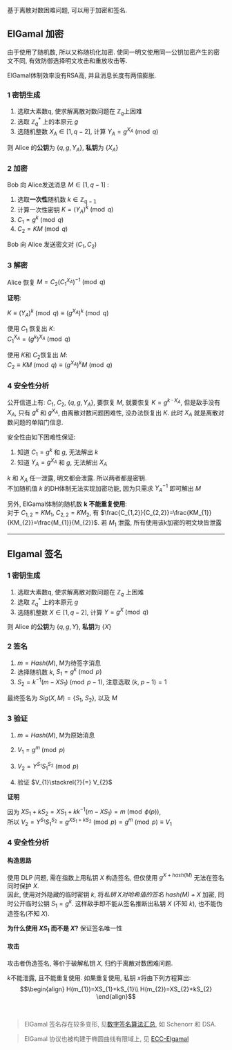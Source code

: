 基于离散对数困难问题, 可以用于加密和签名. 

## ElGamal 加密

由于使用了随机数, 所以又称随机化加密. 使同一明文使用同一公钥加密产生的密文不同, 有效防御选择明文攻击和重放攻击等.

ElGamal体制效率没有RSA高, 并且消息长度有两倍膨胀.

### 1 密钥生成

1. 选取大素数q, 使求解离散对数问题在 $\mathbb{Z}_{q}$上困难
2. 选取 $\mathbb{Z}_{q}^*$ 上的本原元 $g$
3. 选随机整数 $X_{A}\in \left[1, q-2\right]$, 计算 $Y_{A}=g^{X_{A}}\pmod q$

则 Alice 的**公钥**为 $\{q, g, Y_{A}\}$, **私钥**为 $\{X_A\}$

### 2 加密

Bob 向 Alice发送消息 $M\in\left[1, q-1\right]$ :

1. 选取**一次性**随机数 $k\in \mathbb{Z_{q-1}}$
2. 计算一次性密钥 $K=(Y_{A})^{k}\pmod q$
3. ${} C_{1}=g^{k}\pmod q {}$
4. $C_{2}=KM\pmod q$

Bob 向 Alice 发送密文对 $\left(C_{1}, C_{2}\right)$

### 3 解密

Alice 恢复 $M=C_{2}(C_{1}^{X_{A}})^{-1}\pmod q$

**证明**:

$K\equiv(Y_{A})^{k}\pmod q\equiv (g^{X_{A}})^k\pmod q$

使用 $C_1$ 恢复出 $K$:  
$C_{1}^{X_{A}}=(g^{k})^{X_{A}}\pmod q$

使用 $K$和 $C_{2}$恢复出 $M$:  
$C_{2}\equiv KM\pmod q\equiv (g^{X_{A}})^{k}M\pmod q$

### 4 安全性分析

公开信道上有: $C_{1}$, $C_{2}$, $\{q, g, Y_{A}\}$, 要恢复 $M$, 就要恢复 $K=g^{k\cdot X_{A}}$, 但是敌手没有 $X_{A}$, 只有 ${} g^{k}$ 和 ${} g^{X_{A}}$, 由离散对数问题困难性, 没办法恢复出 $K$. 此时 $X_{A}$ 就是离散对数问题的单陷门信息.

安全性由如下困难性保证:  

1. 知道 $C_{1}=g^{k}$ 和 $g$, 无法解出 $k$
2. 知道 $Y_{A}=g^{X_{A}}$ 和 $g$, 无法解出 $X_{A}$

$k$ 和 $X_{A}$ 任一泄露, 明文都会泄露. 所以两者都是密钥.   
不加随机值 $k$ 的DH体制无法实现加密功能, 因为只需求 $Y_{A}^{-1}$ 即可解出 $M$

另外, ElGamal体制的随机数 **k 不能重复使用**:  
对于 $C_{1,2}=KM_{1}$, $C_{2,2}=KM_{2}$, 有 $\frac{C_{1,2}}{C_{2,2}}=\frac{KM_{1}}{KM_{2}}=\frac{M_{1}}{M_{2}}$. 若 $M_{1}$ 泄露, 所有使用该k加密的明文块皆泄露

***

## Elgamal 签名

### 1 密钥生成

1. 选取大素数q, 使求解离散对数问题在 $\mathbb{Z}_{q}$ 上困难
2. 选取 $\mathbb{Z}_{q}^*$ 上的本原元 $g$
3. 选随机整数 $X\in \left[1, q-2\right]$, 计算 $Y=g^{X}\pmod q$

则 Alice 的**公钥**为 $\{q, g, Y\}$, **私钥**为 $\{X\}$

### 2 签名

1. $m=Hash(M)$, M为待签字消息
2. 选择随机数 $k$, $S_{1}=g^{k}\pmod p$
3. $S_{2}=k^{-1}(m-XS_{1})\pmod {p-1}$, 注意选取 $(k,\ p-1)=1$

最终签名为 $Sig(X, M)=\{S_{1},\ S_{2}\}$, 以及 $M$

### 3 验证

1. $m=Hash(M)$, M为原始消息
1. $V_{1}=g^{m}\pmod p$
2. $V_{2}=Y^{S_{1}}S_{1}^{S_{2}}\pmod p$

3. 验证 $V_{1}\stackrel{?}{=} V_{2}$

**证明**

因为 $XS_{1}+kS_{2}=XS_{1}+kk^{-1}(m-XS_{1})=m \pmod{\phi(p)}$,  
所以 $V_{2}=Y^{S_{1}}S_{1}^{S_{2}}=g^{XS_{1}+kS_{2}}\pmod p=g^{m}\pmod p\equiv V_{1}$


### 4 安全性分析

#### 构造思路

使用 DLP 问题, 需在指数上用私钥 $X$ 构造签名, 但仅使用 $g^{X+hash(M)}$ 无法在签名同时保护 $X$.    
因此, 使用对外隐藏的临时密钥 $k$, 将*私钥 $X$对哈希值的签名 $hash(M)+X$*  加密, 同时公开临时公钥 $S_{1}=g^{k}$. 这样敌手即不能从签名推断出私钥 $X$ (不知 $k$), 也不能伪造签名(不知 $X$).

**为什么使用 $XS_{1}$ 而不是 $X$?** 保证签名唯一性



#### 攻击

攻击者伪造签名, 等价于破解私钥 $X$, 归约于离散对数困难问题.

$k$不能泄露, 且不能重复使用. 如果重复使用, 私钥 $x$将由下列方程算出:
$$\begin{align}
H(m_{1})=XS_{1}+kS_{1}\\
H(m_{2})=XS_{2}+kS_{2}
\end{align}$$

<br>

> ElGamal 签名存在较多变形, 见[数字签名算法汇总](Security/密码学/公钥密码/数字签名/数字签名.md), 如 Schenorr 和  DSA.

> ElGamal 协议也被构建于椭圆曲线有限域上, 见 [ECC-Elgamal](ECC/ECC-Elgamal.md)